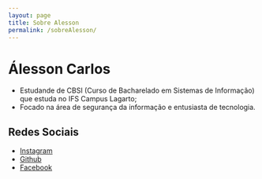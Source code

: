 ```yaml
---
layout: page
title: Sobre Alesson
permalink: /sobreAlesson/
---
```


# Álesson Carlos #

- Estudande de CBSI (Curso de Bacharelado em Sistemas de Informação) que estuda no IFS Campus Lagarto;
- Focado na área de segurança da informação e entusiasta de tecnologia.

## Redes Sociais ##

- [Instagram](https://www.instagram.com/alesson.carlos/)  
- [Github](https://github.com/AlessonC)
- [Facebook](https://www.facebook.com/alesson.carlos.71)
